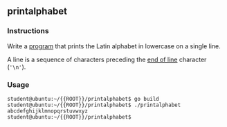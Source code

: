 ## printalphabet

### Instructions

Write a [program](TODO-LINK) that prints the Latin alphabet in lowercase on a single line.

A line is a sequence of characters preceding the [end of line](https://en.wikipedia.org/wiki/Newline) character (`'\n'`).

### Usage

```console
student@ubuntu:~/{{ROOT}}/printalphabet$ go build
student@ubuntu:~/{{ROOT}}/printalphabet$ ./printalphabet
abcdefghijklmnopqrstuvwxyz
student@ubuntu:~/{{ROOT}}/printalphabet$
```
